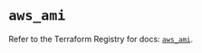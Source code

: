 # `aws_ami`

Refer to the Terraform Registry for docs: [`aws_ami`](https://registry.terraform.io/providers/hashicorp/aws/5.44.0/docs/resources/ami).
